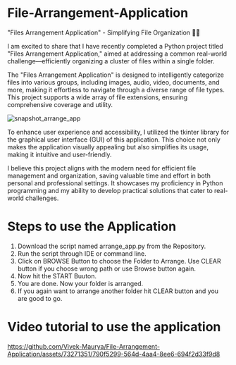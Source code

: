 # File-Arrangement-Application
"Files Arrangement Application" - Simplifying File Organization 📂✨

I am excited to share that I have recently completed a Python project titled "Files Arrangement Application," aimed at addressing a common real-world challenge—efficiently organizing a cluster of files within a single folder.

The "Files Arrangement Application" is designed to intelligently categorize files into various groups, including images, audio, video, documents, and more, making it effortless to navigate through a diverse range of file types. This project supports a wide array of file extensions, ensuring comprehensive coverage and utility.

![snapshot_arrange_app](https://github.com/Vivek-Maurya/File-Arrangement-Application/assets/73271351/050ba6ad-d867-490d-9233-cf0ce6b1f699)

To enhance user experience and accessibility, I utilized the tkinter library for the graphical user interface (GUI) of this application. This choice not only makes the application visually appealing but also simplifies its usage, making it intuitive and user-friendly.

I believe this project aligns with the modern need for efficient file management and organization, saving valuable time and effort in both personal and professional settings. It showcases my proficiency in Python programming and my ability to develop practical solutions that cater to real-world challenges.

# Steps to use the Application
1. Download the script named arrange_app.py from the Repository.
2. Run the script through IDE or command line.
3. Click on BROWSE Button to choose the Folder to Arrange. Use CLEAR button if you choose wrong path or use Browse button again.
4. Now hit the START Buuton.
5. You are done. Now your folder is arranged.
6. If you again want to arrange another folder hit CLEAR button and you are good to go.

# Video tutorial to use the application

https://github.com/Vivek-Maurya/File-Arrangement-Application/assets/73271351/790f5299-564d-4aa4-8ee6-694f2d33f9d8

